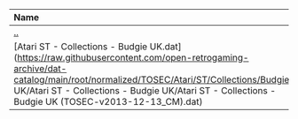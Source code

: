 |Name|Size|
|:---|---:|
|[..](../index.html)|DIR|
|[Atari ST - Collections - Budgie UK.dat](https://raw.githubusercontent.com/open-retrogaming-archive/dat-catalog/main/root/normalized/TOSEC/Atari/ST/Collections/Budgie UK/Atari ST - Collections - Budgie UK/Atari ST - Collections - Budgie UK (TOSEC-v2013-12-13_CM).dat)|90663|
